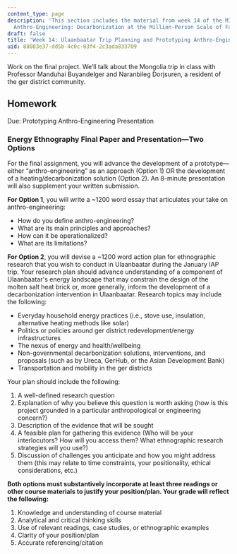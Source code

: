 ```yaml
---
content_type: page
description: 'This section includes the material from week 14 of the MIT course 21A.S01,
  Anthro-Engineering: Decarbonization at the Million-Person Scale of Fall 2023.'
draft: false
title: 'Week 14: Ulaanbaatar Trip Planning and Prototyping Anthro-Engineering'
uid: 88083e37-dd5b-4c0c-83f4-2c3ada833709
---
```

Work on the final project. We’ll talk about the Mongolia trip in class with Professor Manduhai Buyandelger and Naranbileg Dorjsuren, a resident of the ger district community.

## Homework

Due: Prototyping Anthro-Engineering Presentation

### Energy Ethnography Final Paper and Presentation—Two Options 

For the final assignment, you will advance the development of a prototype—either “anthro-engineering” as an approach (Option 1) OR the development of a heating/decarbonization solution (Option 2). An 8-minute presentation will also supplement your written submission.

**For Option 1**, you will write a ~1200 word essay that articulates your take on anthro-engineering: 

- How do you define anthro-engineering?
- What are its main principles and approaches? 
- How can it be operationalized? 
- What are its limitations?

**For Option 2**, you will devise a ~1200 word action plan for ethnographic research that you wish to conduct in Ulaanbaatar during the January IAP trip. Your research plan should advance understanding of a component of Ulaanbaatar's energy landscape that may constrain the design of the molten salt heat brick or, more generally, inform the development of a decarbonization intervention in Ulaanbaatar. Research topics may include the following:

- Everyday household energy practices (i.e., stove use, insulation, alternative heating methods like solar) 
- Politics or policies around ger district redevelopment/energy infrastructures
- The nexus of energy and health/wellbeing
- Non-governmental decarbonization solutions, interventions, and proposals (such as by Ureca, GerHub, or the Asian Development Bank)
- Transportation and mobility in the ger districts

Your plan should include the following:

1. A well-defined research question
2. Explanation of why you believe this question is worth asking (how is this project grounded in a particular anthropological or engineering concern?)
3. Description of the evidence that will be sought
4. A feasible plan for gathering this evidence (Who will be your interlocutors? How will you access them? What ethnographic research strategies will you use?)
5. Discussion of challenges you anticipate and how you might address them (this may relate to time constraints, your positionality, ethical considerations, etc.)

**Both options must substantively incorporate at least three readings or other course materials to justify your position/plan. Your grade will reflect the following:**

1. Knowledge and understanding of course material
2. Analytical and critical thinking skills
3. Use of relevant readings, case studies, or ethnographic examples
4. Clarity of your position/plan
5. Accurate referencing/citation